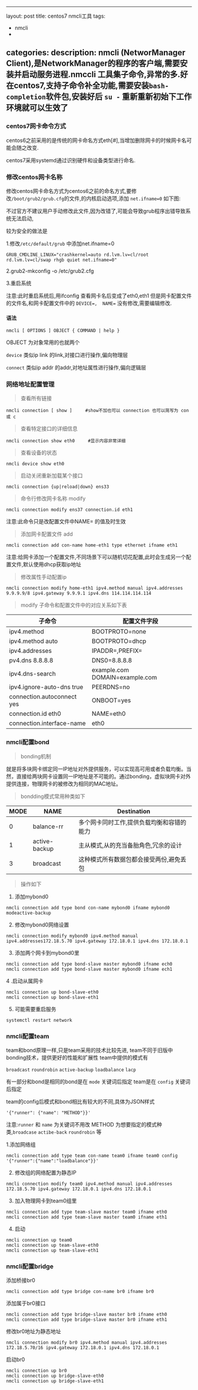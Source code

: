  ---
layout: post
title: centos7 nmcli工具
tags:
- nmcli
- 
categories: 
description: nmcli (NetworManager Client),是NetworkManager的程序的客户端,需要安装并启动服务进程.nmccli 工具集子命令,异常的多.好在centos7,支持子命令补全功能,需要安装`bash-completion`软件包,安装好后 `su -` 重新重新初始下工作环境就可以生效了
---

### centos7网卡命令方式

centos6之前采用的是传统的网卡命名方式eth[#],当增加删除网卡的时候网卡名可能会随之改变.

centos7采用systemd通过识别硬件和设备类型进行命名.

<!-- more -->
### 修改centos网卡名称
    
修改centos网卡命名方式为centos6之前的命名方式,要修改`/boot/grub2/grub.cfg`的文件,的内核启动选项,添加 `net.ifname=0` 如下图:


不过官方不建议用户手动修改此文件,因为改错了,可能会导致grub程序出错导致系统无法启动,

较为安全的做法是

1.修改`/etc/default/grub` 中添加net.ifname=0 

```
GRUB_CMDLINE_LINUX="crashkernel=auto rd.lvm.lv=cl/root rd.lvm.lv=cl/swap rhgb quiet net.ifname=0"
```
2.grub2-mkconfig -o /etc/grub2.cfg

3.重启系统

注意:此时重启系统后,用ifconfig 查看网卡名后变成了eth0,eth1  但是网卡配置文件的文件名,和网卡配置文件中的 `DEVICE=,  NAME=` 没有修改,需要编辑修改.


#### 语法
    
    nmcli [ OPTIONS ] OBJECT { COMMAND | help }

OBJECT 为对象常用的也就两个

`device`  类似ip link 的link,对接口进行操作,偏向物理层

`connect` 类似ip addr 的addr,对地址属性进行操作,偏向逻辑层
    
### 网络地址配置管理

> 查看所有链接

   
```
nmcli connection [ show ]     #show不加也可以 connection 也可以简写为 con 或 c
```
            
> 查看特定接口的详细信息

   
```
nmcli connection show eth0     #显示内容非常详细
```

    
> 查看设备的状态

   
```
nmcli device show eth0
```


> 启动关闭重新加载某个接口


```
nmcli connection {up|reload|down} ens33
```

  
> 命令行修改网卡名称 modify

	
```
nmcli connection modify ens37 connection.id eth1
```

		
注意:此命令只是改配置文件中NAME= 的值及时生效

> 添加网卡配置文件 add
		
	
```
nmcli connection add con-name home-eth1 type ethernet ifname eth1
```

			
注意:给网卡添加一个配置文件,不同场景下可以随机切花配置,此时会生成另一个配置文件,默认使用dhcp获取ip地址

> 修改属性手动配置ip 
		
	
```
nmcli connection modify home-eth1 ipv4.method manual ipv4.addresses 9.9.9.9/8 ipv4.gateway 9.9.9.1 ipv4.dns 114.114.114.114
```


> modify 子命令和配置文件中的对应关系如下表


子命令 | 配置文件字段
---|---
 ipv4.method | BOOTPROTO=none
 ipv4.method auto | BOOTPROTO=dhcp
ipv4.addresses | IPADDR=,PREFIX=
pv4.dns 8.8.8.8 | DNS0=8.8.8.8
ipv4.dns-search | example.com DOMAIN=example.com
ipv4.ignore-auto-dns true | PEERDNS=no
connection.autoconnect yes | ONBOOT=yes
connection.id eth0 | NAME=eth0
connection.interface-name | eth0 


### nmcli配置bond

> bonding机制

就是将多块网卡绑定同一IP地址对外提供服务，可以实现高可用或者负载均衡。当然，直接给两块网卡设置同一IP地址是不可能的。通过bonding，虚拟块网卡对外提供连接，物理网卡的被修改为相同的MAC地址。

> bondding模式常用种类如下

MODE | NAME | Destination
---|---|---
 0 | balance-rr | 多个网卡同时工作,提供负载均衡和容错的能力
 1 | active-backup | 主从模式,从的充当备胎角色,冗余的设计
 3 | broadcast | 这种模式所有数据包都会接受两份,避免丢包

> 操作如下

1. 添加mybond0

	
```
nmcli connection add type bond con-name mybond0 ifname mybond0 modeactive-backup
```


2. 修改mybond0网络设置

	
```
nmcli connection modify mybond0 ipv4.method manual ipv4.addresses172.18.5.70 ipv4.gateway 172.18.0.1 ipv4.dns 172.18.0.1
```


3. 添加两个网卡到mybond0里
	

```
nmcli connection add type bond-slave master mybond0 ifname ech0
nmcli connection add type bond-slave master mybond0 ifname ech1
```


4 .启动从属网卡


```
nmcli connection up bond-slave-eth0
nmcli connection up bond-slave-eth1
```


5. 可能需要重启服务

   
```
systemctl restart network
```


### nmcli配置team

team和bond原理一样,只是team采用的技术比较先进,
team不同于旧版中bonding技术，提供更好的性能和扩展性
team中提供的模式有

`broadcast`
`roundrobin`
`active-backup`
`loadbalance`
`lacp`

有一部分和bond是相同的bond是在 `mode` 关键词后指定 team是在 `config` 关键词后指定

team的config后模式和bond相比有较大的不同,具体为JSON样式

    
```
'{"runner": {"name": "METHOD"}}'
```

注意:`runner` 和 `name` 为关键词不用改 METHOD 为想要指定的模式种类,`broadcase` `actibe-back` `roundrobin` 等


1.添加网络组
	
	
```
nmcli connection add type team con-name team0 ifname team0 config '{"runner":{"name":"loadbalance"}}'
```

	
2. 修改组的网络配置为静态IP
	
		
```
nmcli connection modify team0 ipv4.method manual ipv4.addresses 172.18.5.70 ipv4.gateway 172.18.0.1 ipv4.dns 172.18.0.1
```

3. 加入物理网卡到team0组里
	

```
nmcli connection add type team-slave master team0 ifname eth0
nmcli connection add type team-slave master team0 ifname eth1
```

	
4. 启动
	
		
```
nmcli connection up team0
nmcli connection up team-slave-eth0
nmcli connection up team-slave-eth1
```


### nmcli配置bridge

	
添加桥接br0		
		
	
```
nmcli connection add type bridge con-name br0 ifname br0
```

	
添加属于br0接口
	    
	    
```
nmcli connection add type bridge-slave master br0 ifname eth0
nmcli connection add type bridge-slave master br0 ifname eth1
```

	
修改br0地址为静态地址
		
		
```
nmcli connection modify br0 ipv4.method manual ipv4.addresses 172.18.5.70/16 ipv4.gateway 172.18.0.1 ipv4.dns 172.18.0.1
```

	
启动br0
		
		
```
nmcli connection up br0
nmcli connection up bridge-slave-eth0
nmcli connection up bridge-slave-eth1
```

